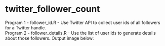 # twitter_follower_count

Program 1 - follower_id.R - Use Twitter API to collect user ids of all followers for a Twitter handle.
<br /> Program 2 - follower_details.R - Use the list of user ids to generate details about those followers. Output image below:
<br /> 
